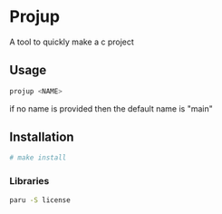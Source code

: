 # Projup
A tool to quickly make a c project
## Usage
```bash
projup <NAME>
```
if no name is provided then the default name is "main"
## Installation
```bash
# make install
```
### Libraries
```bash
paru -S license
```
